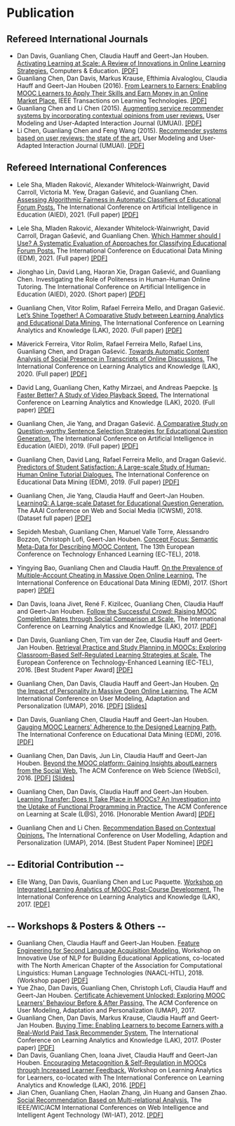 # Publication

## Refereed International Journals
- Dan Davis, Guanliang Chen, Claudia Hauff and Geert-Jan Houben. [Activating Learning at Scale: A Review of Innovations in Online Learning Strategies.](https://www.sciencedirect.com/science/article/pii/S0360131518301337?via%3Dihub) Computers & Education. [\[PDF\]](documents/CE2018-Davis.pdf)
- Guanliang Chen, Dan Davis, Markus Krause, Efthimia Aivaloglou, Claudia Hauff and Geert-Jan Houben (2016). [From Learners to Earners: Enabling MOOC Learners to Apply Their Skills and Earn Money in an Online Market Place.](https://ieeexplore.ieee.org/document/7579220/?arnumber=7579220&source=authoralert) IEEE Transactions on Learning Technologies. [\[PDF\]](documents/TLT16_Guanliang_Can.pdf)
- Guanliang Chen and Li Chen (2015). [Augmenting service recommender systems by incorporating contextual opinions from user reviews.](http://link.springer.com/article/10.1007%2Fs11257-015-9157-3) User Modeling and User-Adapted Interaction Journal (UMUAI). [\[PDF\]](documents/UMUAI15_Guanliang_Augmenting.pdf)
- Li Chen, Guanliang Chen and Feng Wang (2015). [Recommender systems based on user reviews: the state of the art.](http://link.springer.com/article/10.1007%2Fs11257-015-9155-5) User Modeling and User-Adapted Interaction Journal (UMUAI). [\[PDF\]](documents/UMUAI15_Li_Recommender.pdf)


## Refereed International Conferences
- Lele Sha, Mladen Raković, Alexander Whitelock-Wainwright, David Carroll, Victoria M. Yew, Dragan Gašević, and Guanliang Chen. [Assessing Algorithmic Fairness in Automatic Classifiers of Educational Forum Posts.]() The International Conference on Artificial Intelligence in Education (AIED), 2021. (Full paper) [\[PDF\]](documents/)

- Lele Sha, Mladen Raković, Alexander Whitelock-Wainwright, David Carroll, Dragan Gašević, and Guanliang Chen. [Which Hammer should I Use? A Systematic Evaluation of Approaches for Classifying Educational Forum Posts.]() The International Conference on Educational Data Mining (EDM), 2021. (Full paper) [\[PDF\]](documents/)

- Jionghao Lin, David Lang, Haoran Xie, Dragan Gašević, and Guanliang Chen. Investigating the Role of Politeness in Human-Human Online Tutoring. The International Conference on Artificial Intelligence in Education (AIED), 2020. (Short paper) [\[PDF\]](documents/AIED2020_Jionghao_Investigating.pdf)

- Guanliang Chen, Vitor Rolim, Rafael Ferreira Mello, and Dragan Gašević. [Let’s Shine Together! A Comparative Study between Learning Analytics and Educational Data Mining.](https://dl.acm.org/doi/10.1145/3375462.3375500) The International Conference on Learning Analytics and Knowledge (LAK), 2020. (Full paper) [\[PDF\]](documents/LAK2020_Guanliang_Lets.pdf)

- Máverick Ferreira, Vitor Rolim, Rafael Ferreira Mello, Rafael Lins, Guanliang Chen, and Dragan Gašević. [Towards Automatic Content Analysis of Social Presence in Transcripts of Online Discussions.](https://dl.acm.org/doi/abs/10.1145/3375462.3375495) The International Conference on Learning Analytics and Knowledge (LAK), 2020. (Full paper) [\[PDF\]](documents/LAK2020_Maverick_Towards.pdf)

- David Lang, Guanliang Chen, Kathy Mirzaei, and Andreas Paepcke. [Is Faster Better? A Study of Video Playback Speed.](https://dl.acm.org/doi/10.1145/3375462.3375466) The International Conference on Learning Analytics and Knowledge (LAK), 2020. (Full paper) [\[PDF\]](documents/LAK2020_David_Is.pdf)

- Guanliang Chen, Jie Yang, and Dragan Gašević. [A Comparative Study on Question-worthy Sentence Selection Strategies for Educational Question Generation.](https://link.springer.com/chapter/10.1007/978-3-030-23204-7_6) The International Conference on Artificial Intelligence in Education (AIED), 2019. (Full paper) [\[PDF\]](documents/AIED2019_Guanliang_A.pdf)

- Guanliang Chen, David Lang, Rafael Ferreira Mello, and Dragan Gašević. [Predictors of Student Satisfaction: A Large-scale Study of Human-Human Online Tutorial Dialogues.](https://drive.google.com/file/d/1XdQhaMC-Bke9fmjdArR_n9tm548Er8Md/edit) The International Conference on Educational Data Mining (EDM), 2019. (Full paper) [\[PDF\]](documents/EDM2019_Guanliang_Predictors.pdf)
- Guanliang Chen, Jie Yang, Claudia Hauff and Geert-Jan Houben. [LearningQ: A Large-scale Dataset for Educational Question Generation.](https://aaai.org/ocs/index.php/ICWSM/ICWSM18/paper/view/17857) The AAAI Conference on Web and Social Media (ICWSM), 2018. (Dataset full paper) [\[PDF\]](documents/ICWSM2018_Guanliang_LearningQ.pdf)
- Sepideh Mesbah, Guanliang Chen, Manuel Valle Torre, Alessandro Bozzon, Christoph Lofi, Geert-Jan Houben. [Concept Focus: Semantic Meta-Data for Describing MOOC Content.](https://link.springer.com/chapter/10.1007/978-3-319-98572-5_36) The 13th European Conference on Technology Enhanced Learning (EC-TEL), 2018.
- Yingying Bao, Guanliang Chen and Claudia Hauff. [On the Prevalence of Multiple-Account Cheating in Massive Open Online Learning.](http://educationaldatamining.org/EDM2017/proc_files/papers/paper_91.pdf) The International Conference on Educational Data Mining (EDM), 2017. (Short paper) [\[PDF\]](documents/EDM17_Yingying_Cheating.pdf)
- Dan Davis, Ioana Jivet, René F. Kizilcec, Guanliang Chen, Claudia Hauff and Geert-Jan Houben. [Follow the Successful Crowd: Raising MOOC Completion Rates through Social Comparison at Scale.](http://dl.acm.org/citation.cfm?id=3027411) The International Conference on Learning Analytics and Knowledge (LAK), 2017. [\[PDF\]](documents/LAK17_Dan_Follow.pdf)
- Dan Davis, Guanliang Chen, Tim van der Zee, Claudia Hauff and Geert-Jan Houben. [Retrieval Practice and Study Planning in MOOCs: Exploring Classroom-Based Self-Regulated Learning Strategies at Scale.](http://link.springer.com/chapter/10.1007%2F978-3-319-45153-4_5) The European Conference on Technology-Enhanced Learning (EC-TEL), 2016. \[Best Student Paper Award\] [\[PDF\]](documents/ECTEL16_Dan_Retrieval.pdf)
- Guanliang Chen, Dan Davis, Claudia Hauff and Geert-Jan Houben. [On the Impact of Personality in Massive Open Online Learning.](http://dl.acm.org/citation.cfm?id=2930240) The ACM International Conference on User Modeling, Adaptation and Personalization (UMAP), 2016. [\[PDF\]](documents/UMAP16_Guanliang_Personality.pdf) [\[Slides\]](http://www.slideshare.net/GuanliangChen/on-the-impact-of-personality-in-massive-open-online-learning)
- Dan Davis, Guanliang Chen, Claudia Hauff and Geert-Jan Houben. [Gauging MOOC Learners' Adherence to the Designed Learning Path.](http://www.educationaldatamining.org/EDM2016/proceedings/paper_63.pdf) The International Conference on Educational Data Mining (EDM), 2016. [\[PDF\]](documents/EDM16_Dan_Gauging.pdf)
- Guanliang Chen, Dan Davis, Jun Lin, Claudia Hauff and Geert-Jan Houben. [Beyond the MOOC platform: Gaining Insights aboutLearners from the Social Web.](http://doi.acm.org/10.1145/2908131.2908145) The ACM Conference on Web Science (WebSci), 2016. [\[PDF\]](documents/WEBSCI16_Guanliang_Beyond.pdf) [\[Slides\]](http://www.slideshare.net/GuanliangChen/beyond-the-mooc-platform-gaining-insights-about-learners-from-the-social-web)
- Guanliang Chen, Dan Davis, Claudia Hauff and Geert-Jan Houben. [Learning Transfer: Does It Take Place in MOOCs? An Investigation into the Uptake of Functional Programming in Practice.](http://dl.acm.org/citation.cfm?doid=2876034.2876035) The ACM Conference on Learning at Scale (L@S), 2016. \[Honorable Mention Award\] [\[PDF\]](documents/LS16_Guanliang_Learning.pdf)
- Guanliang Chen and Li Chen. [Recommendation Based on Contextual Opinions.](http://link.springer.com/chapter/10.1007%2F978-3-319-08786-3_6) The International Conference on User Modelling, Adaption and Personalization (UMAP), 2014. \[Best Student Paper Nominee\] [\[PDF\]](documents/UMAP14_Guanliang_Recommendation.pdf)

## -- Editorial Contribution --
- Elle Wang, Dan Davis, Guanliang Chen and Luc Paquette. [Workshop on Integrated Learning Analytics of MOOC Post-Course Development.](https://dl.acm.org/citation.cfm?id=3029430) The International Conference on Learning Analytics and Knowledge (LAK), 2017. [\[PDF\]](documents/LAK17_Elle_Workshop.pdf)

## -- Workshops \& Posters \& Others --
- Guanliang Chen, Claudia Hauff and Geert-Jan Houben. [Feature Engineering for Second Language Acquisition Modeling.](http://sharedtask.duolingo.com/papers/chen.slam18.pdf) Workshop on Innovative Use of NLP for Building Educational Applications, co-located with The North American Chapter of the Association for Computational Linguistics: Human Language Technologies (NAACL-HTL), 2018. (Workshop paper) [\[PDF\]](documents/NAACL-HLT-BEA_Guanliang_Feature.pdf)
- Yue Zhao, Dan Davis, Guanliang Chen, Christoph Lofi, Claudia Hauff and Geert-Jan Houben. [Certificate Achievement Unlocked: Exploring MOOC Learners' Behaviour Before & After Passing.](http://dl.acm.org/citation.cfm?id=3099063) The ACM Conference on User Modeling, Adaptation and Personalization (UMAP), 2017.
- Guanliang Chen, Dan Davis, Markus Krause, Claudia Hauff and Geert-Jan Houben. [Buying Time: Enabling Learners to become Earners with a Real-World Paid Task Recommender System.](http://dl.acm.org/citation.cfm?id=3029469) The International Conference on Learning Analytics and Knowledge (LAK), 2017. (Poster paper) [\[PDF\]](documents/LAK17_Guanliang_Buying.pdf)
- Dan Davis, Guanliang Chen, Ioana Jivet, Claudia Hauff and Geert-Jan Houben. [Encouraging Metacognition & Self-Regulation in MOOCs through Increased Learner Feedback.](http://ceur-ws.org/Vol-1596/paper3.pdf) Workshop on Learning Analytics for Learners, co-located with The International Conference on Learning Analytics and Knowledge (LAK), 2016. [\[PDF\]](documents/LAK16_Dan_Encouraging.pdf)
- Jian Chen, Guanliang Chen, Haolan Zhang, Jin Huang and Gansen Zhao. [Social Recommendation Based on Multi-relational Analysis.](http://ieeexplore.ieee.org/xpl/login.jsp?tp=&arnumber=6511610&url=http%3A%2F%2Fieeexplore.ieee.org%2Fxpls%2Fabs_all.jsp%3Farnumber%3D6511610) The IEEE/WIC/ACM International Conferences on Web Intelligence and Intelligent Agent Technology (WI-IAT), 2012. [\[PDF\]](documents/WI12_Jian_Social.pdf)
